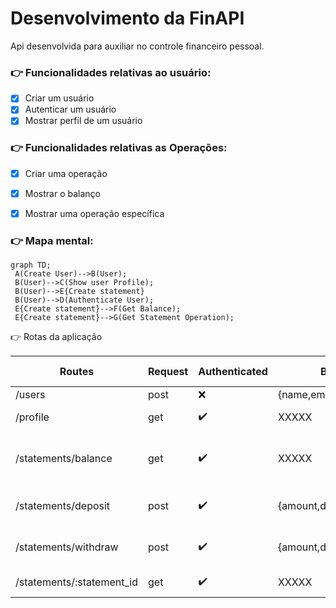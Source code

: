# **Desenvolvimento da FinAPI**

Api desenvolvida para auxiliar no controle financeiro pessoal.

### :point_right: Funcionalidades relativas ao usuário:

- [x] Criar um usuário
- [x] Autenticar um usuário
- [x] Mostrar perfil de um usuário

### :point_right: Funcionalidades relativas as Operações:

- [x] Criar uma operação
- [x] Mostrar o balanço
- [x] Mostrar uma operação específica


### :point_right: Mapa mental:

   ```mermaid
   graph TD;
    A(Create User)-->B(User);
    B(User)-->C(Show user Profile);
    B(User)-->E{Create statement}
    B(User)-->D(Authenticate User);
    E{Create statement}-->F(Get Balance);
    E{Create statement}-->G(Get Statement Operation);
  ```

:point_right: Rotas da aplicação

| Routes   | Request |Authenticated | Body| Headers |Route params | Response
|---------|-------------|-------------|-------------|-------------|-------------|-------------|
| /users       | post | :x:      | {name,email,password}        | XXXXX | XXXXX| 201
| /profile       | get  | :heavy_check_mark:     | XXXXX       | Token-JWT | XXXXX| User profile
| /statements/balance       | get  | :heavy_check_mark:     | XXXXX       | Token-JWT | XXXXX| All Statements and total balance
| /statements/deposit       | post  | :heavy_check_mark:     | {amount,description}       | Token-JWT | XXXXX| Deposit informations and 201
| /statements/withdraw       | post  | :heavy_check_mark:     | {amount,description}       | Token-JWT | XXXXX| Withdraw informations and 201
| /statements/:statement_id       | get  | :heavy_check_mark:     | XXXXX       | Token-JWT | statement_id | Statement information






